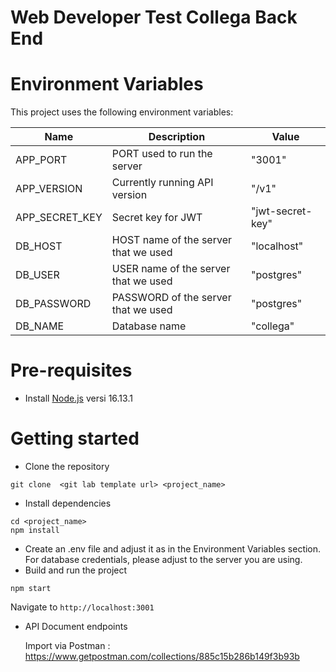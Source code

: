 # Web Developer Test Collega Back End

# Environment Variables
This project uses the following environment variables:

| Name                          | Description                         | Value                                  |
| ----------------------------- | ------------------------------------| -----------------------------------------------|
|APP_PORT           | PORT used to run the server           | "3001"      |
|APP_VERSION          | Currently running API version          | "/v1"      |
|APP_SECRET_KEY          | Secret key for JWT         | "jwt-secret-key"      |
|DB_HOST          | HOST name of the server that we used         | "localhost"      |
|DB_USER          | USER name of the server  that we used         | "postgres"      |
|DB_PASSWORD          | PASSWORD of the server that we used       | "postgres"      |
|DB_NAME          | Database name        | "collega"      |


# Pre-requisites
- Install [Node.js](https://nodejs.org/en/) versi 16.13.1


# Getting started
- Clone the repository
```
git clone  <git lab template url> <project_name>
```
- Install dependencies
```
cd <project_name>
npm install
```
- Create an .env file and adjust it as in the Environment Variables section. For database credentials, please adjust to the server you are using.
- Build and run the project
```
npm start
```
  Navigate to `http://localhost:3001`

- API Document endpoints

  Import via Postman : https://www.getpostman.com/collections/885c15b286b149f3b93b

